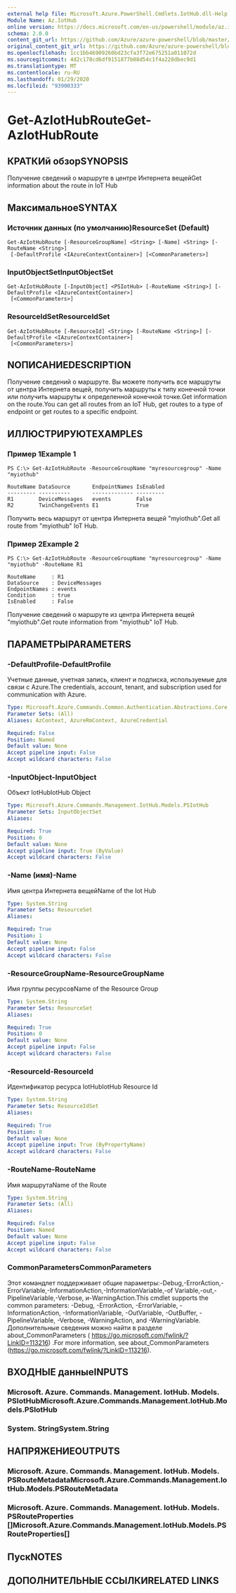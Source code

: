 ```yaml
---
external help file: Microsoft.Azure.PowerShell.Cmdlets.IotHub.dll-Help.xml
Module Name: Az.IotHub
online version: https://docs.microsoft.com/en-us/powershell/module/az.iothub/get-aziothubroute
schema: 2.0.0
content_git_url: https://github.com/Azure/azure-powershell/blob/master/src/IotHub/IotHub/help/Get-AzIotHubRoute.md
original_content_git_url: https://github.com/Azure/azure-powershell/blob/master/src/IotHub/IotHub/help/Get-AzIotHubRoute.md
ms.openlocfilehash: 1cc1bb46909260bd23cfa3f72e675251a011072d
ms.sourcegitcommit: 4d2c178cd6df9151877b08d54c1f4a228dbec9d1
ms.translationtype: MT
ms.contentlocale: ru-RU
ms.lasthandoff: 01/29/2020
ms.locfileid: "93900333"
---
```

# <span data-ttu-id="3f8b0-101">Get-AzIotHubRoute</span><span class="sxs-lookup"><span data-stu-id="3f8b0-101">Get-AzIotHubRoute</span></span>

## <span data-ttu-id="3f8b0-102">КРАТКИй обзор</span><span class="sxs-lookup"><span data-stu-id="3f8b0-102">SYNOPSIS</span></span>
<span data-ttu-id="3f8b0-103">Получение сведений о маршруте в центре Интернета вещей</span><span class="sxs-lookup"><span data-stu-id="3f8b0-103">Get information about the route in IoT Hub</span></span>

## <span data-ttu-id="3f8b0-104">Максимальное</span><span class="sxs-lookup"><span data-stu-id="3f8b0-104">SYNTAX</span></span>

### <span data-ttu-id="3f8b0-105">Источник данных (по умолчанию)</span><span class="sxs-lookup"><span data-stu-id="3f8b0-105">ResourceSet (Default)</span></span>
```
Get-AzIotHubRoute [-ResourceGroupName] <String> [-Name] <String> [-RouteName <String>]
 [-DefaultProfile <IAzureContextContainer>] [<CommonParameters>]
```

### <span data-ttu-id="3f8b0-106">InputObjectSet</span><span class="sxs-lookup"><span data-stu-id="3f8b0-106">InputObjectSet</span></span>
```
Get-AzIotHubRoute [-InputObject] <PSIotHub> [-RouteName <String>] [-DefaultProfile <IAzureContextContainer>]
 [<CommonParameters>]
```

### <span data-ttu-id="3f8b0-107">ResourceIdSet</span><span class="sxs-lookup"><span data-stu-id="3f8b0-107">ResourceIdSet</span></span>
```
Get-AzIotHubRoute [-ResourceId] <String> [-RouteName <String>] [-DefaultProfile <IAzureContextContainer>]
 [<CommonParameters>]
```

## <span data-ttu-id="3f8b0-108">NОПИСАНИЕ</span><span class="sxs-lookup"><span data-stu-id="3f8b0-108">DESCRIPTION</span></span>
<span data-ttu-id="3f8b0-109">Получение сведений о маршруте. Вы можете получить все маршруты от центра Интернета вещей, получить маршруты к типу конечной точки или получить маршруты к определенной конечной точке.</span><span class="sxs-lookup"><span data-stu-id="3f8b0-109">Get information on the route.You can get all routes from an IoT Hub, get routes to a type of endpoint or get routes to a specific endpoint.</span></span>

## <span data-ttu-id="3f8b0-110">ИЛЛЮСТРИРУЮТ</span><span class="sxs-lookup"><span data-stu-id="3f8b0-110">EXAMPLES</span></span>

### <span data-ttu-id="3f8b0-111">Пример 1</span><span class="sxs-lookup"><span data-stu-id="3f8b0-111">Example 1</span></span>
```
PS C:\> Get-AzIotHubRoute -ResourceGroupName "myresourcegroup" -Name "myiothub"

RouteName DataSource       EndpointNames IsEnabled
--------- ----------       ------------- ---------
R1        DeviceMessages   events        False
R2        TwinChangeEvents E1            True
```

<span data-ttu-id="3f8b0-112">Получить весь маршрут от центра Интернета вещей "myiothub".</span><span class="sxs-lookup"><span data-stu-id="3f8b0-112">Get all route from "myiothub" IoT Hub.</span></span>

### <span data-ttu-id="3f8b0-113">Пример 2</span><span class="sxs-lookup"><span data-stu-id="3f8b0-113">Example 2</span></span>
```
PS C:\> Get-AzIotHubRoute -ResourceGroupName "myresourcegroup" -Name "myiothub" -RouteName R1

RouteName     : R1
DataSource    : DeviceMessages
EndpointNames : events
Condition     : true
IsEnabled     : False
```

<span data-ttu-id="3f8b0-114">Получение сведений о маршруте из центра Интернета вещей "myiothub".</span><span class="sxs-lookup"><span data-stu-id="3f8b0-114">Get route information from "myiothub" IoT Hub.</span></span>

## <span data-ttu-id="3f8b0-115">ПАРАМЕТРЫ</span><span class="sxs-lookup"><span data-stu-id="3f8b0-115">PARAMETERS</span></span>

### <span data-ttu-id="3f8b0-116">-DefaultProfile</span><span class="sxs-lookup"><span data-stu-id="3f8b0-116">-DefaultProfile</span></span>
<span data-ttu-id="3f8b0-117">Учетные данные, учетная запись, клиент и подписка, используемые для связи с Azure.</span><span class="sxs-lookup"><span data-stu-id="3f8b0-117">The credentials, account, tenant, and subscription used for communication with Azure.</span></span>

```yaml
Type: Microsoft.Azure.Commands.Common.Authentication.Abstractions.Core.IAzureContextContainer
Parameter Sets: (All)
Aliases: AzContext, AzureRmContext, AzureCredential

Required: False
Position: Named
Default value: None
Accept pipeline input: False
Accept wildcard characters: False
```

### <span data-ttu-id="3f8b0-118">-InputObject</span><span class="sxs-lookup"><span data-stu-id="3f8b0-118">-InputObject</span></span>
<span data-ttu-id="3f8b0-119">Объект IotHub</span><span class="sxs-lookup"><span data-stu-id="3f8b0-119">IotHub Object</span></span>

```yaml
Type: Microsoft.Azure.Commands.Management.IotHub.Models.PSIotHub
Parameter Sets: InputObjectSet
Aliases:

Required: True
Position: 0
Default value: None
Accept pipeline input: True (ByValue)
Accept wildcard characters: False
```

### <span data-ttu-id="3f8b0-120">-Name (имя)</span><span class="sxs-lookup"><span data-stu-id="3f8b0-120">-Name</span></span>
<span data-ttu-id="3f8b0-121">Имя центра Интернета вещей</span><span class="sxs-lookup"><span data-stu-id="3f8b0-121">Name of the Iot Hub</span></span>

```yaml
Type: System.String
Parameter Sets: ResourceSet
Aliases:

Required: True
Position: 1
Default value: None
Accept pipeline input: False
Accept wildcard characters: False
```

### <span data-ttu-id="3f8b0-122">-ResourceGroupName</span><span class="sxs-lookup"><span data-stu-id="3f8b0-122">-ResourceGroupName</span></span>
<span data-ttu-id="3f8b0-123">Имя группы ресурсов</span><span class="sxs-lookup"><span data-stu-id="3f8b0-123">Name of the Resource Group</span></span>

```yaml
Type: System.String
Parameter Sets: ResourceSet
Aliases:

Required: True
Position: 0
Default value: None
Accept pipeline input: False
Accept wildcard characters: False
```

### <span data-ttu-id="3f8b0-124">-ResourceId</span><span class="sxs-lookup"><span data-stu-id="3f8b0-124">-ResourceId</span></span>
<span data-ttu-id="3f8b0-125">Идентификатор ресурса IotHub</span><span class="sxs-lookup"><span data-stu-id="3f8b0-125">IotHub Resource Id</span></span>

```yaml
Type: System.String
Parameter Sets: ResourceIdSet
Aliases:

Required: True
Position: 0
Default value: None
Accept pipeline input: True (ByPropertyName)
Accept wildcard characters: False
```

### <span data-ttu-id="3f8b0-126">-RouteName</span><span class="sxs-lookup"><span data-stu-id="3f8b0-126">-RouteName</span></span>
<span data-ttu-id="3f8b0-127">Имя маршрута</span><span class="sxs-lookup"><span data-stu-id="3f8b0-127">Name of the Route</span></span>

```yaml
Type: System.String
Parameter Sets: (All)
Aliases:

Required: False
Position: Named
Default value: None
Accept pipeline input: False
Accept wildcard characters: False
```

### <span data-ttu-id="3f8b0-128">CommonParameters</span><span class="sxs-lookup"><span data-stu-id="3f8b0-128">CommonParameters</span></span>
<span data-ttu-id="3f8b0-129">Этот командлет поддерживает общие параметры:-Debug,-ErrorAction,-ErrorVariable,-InformationAction,-InformationVariable,-of Variable,-out,-PipelineVariable,-Verbose, и-WarningAction.</span><span class="sxs-lookup"><span data-stu-id="3f8b0-129">This cmdlet supports the common parameters: -Debug, -ErrorAction, -ErrorVariable, -InformationAction, -InformationVariable, -OutVariable, -OutBuffer, -PipelineVariable, -Verbose, -WarningAction, and -WarningVariable.</span></span> <span data-ttu-id="3f8b0-130">Дополнительные сведения можно найти в разделе about_CommonParameters ( https://go.microsoft.com/fwlink/?LinkID=113216) .</span><span class="sxs-lookup"><span data-stu-id="3f8b0-130">For more information, see about_CommonParameters (https://go.microsoft.com/fwlink/?LinkID=113216).</span></span>

## <span data-ttu-id="3f8b0-131">ВХОДНЫЕ данные</span><span class="sxs-lookup"><span data-stu-id="3f8b0-131">INPUTS</span></span>

### <span data-ttu-id="3f8b0-132">Microsoft. Azure. Commands. Management. IotHub. Models. PSIotHub</span><span class="sxs-lookup"><span data-stu-id="3f8b0-132">Microsoft.Azure.Commands.Management.IotHub.Models.PSIotHub</span></span>

### <span data-ttu-id="3f8b0-133">System. String</span><span class="sxs-lookup"><span data-stu-id="3f8b0-133">System.String</span></span>

## <span data-ttu-id="3f8b0-134">НАПРЯЖЕНИЕ</span><span class="sxs-lookup"><span data-stu-id="3f8b0-134">OUTPUTS</span></span>

### <span data-ttu-id="3f8b0-135">Microsoft. Azure. Commands. Management. IotHub. Models. PSRouteMetadata</span><span class="sxs-lookup"><span data-stu-id="3f8b0-135">Microsoft.Azure.Commands.Management.IotHub.Models.PSRouteMetadata</span></span>

### <span data-ttu-id="3f8b0-136">Microsoft. Azure. Commands. Management. IotHub. Models. PSRouteProperties []</span><span class="sxs-lookup"><span data-stu-id="3f8b0-136">Microsoft.Azure.Commands.Management.IotHub.Models.PSRouteProperties[]</span></span>

## <span data-ttu-id="3f8b0-137">Пуск</span><span class="sxs-lookup"><span data-stu-id="3f8b0-137">NOTES</span></span>

## <span data-ttu-id="3f8b0-138">ДОПОЛНИТЕЛЬНЫЕ ССЫЛКИ</span><span class="sxs-lookup"><span data-stu-id="3f8b0-138">RELATED LINKS</span></span>
